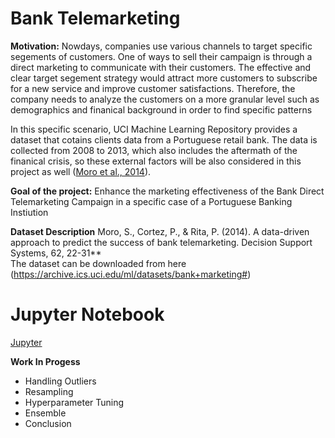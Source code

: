 # Bank Telemarketing

**Motivation:** Nowdays, companies use various channels to target specific segements of customers. One of ways to sell their campaign is through a direct marketing to communicate with their customers. The effective and clear target segement strategy would attract more customers to subscribe for a new service and improve customer satisfactions. Therefore, the company needs to analyze the customers on a more granular level such as demographics and finanical background in order to find specific patterns 

In this specific scenario, UCI Machine Learning Repository provides a dataset that cotains clients data from a Portuguese retail bank. The data is collected from 2008 to 2013, which also includes the aftermath of the finanical crisis, so these external factors will be also considered in this project as well
([Moro et al., 2014](https://www.sciencedirect.com/science/article/pii/S016792361400061X#:~:text=We%20propose%20a%20data%20mining,selling%20bank%20long%2Dterm%20deposits.&text=Such%20knowledge%20extraction%20confirmed%20the,valuable%20for%20telemarketing%20campaign%20managers)).

**Goal of the project:** Enhance the marketing effectiveness of the Bank Direct Telemarketing Campaign in a specific case of a Portuguese Banking Instiution

**Dataset Description** Moro, S., Cortez, P., & Rita, P. (2014). A data-driven approach to predict the success of bank telemarketing. Decision Support Systems, 62, 22-31**<br>
The dataset can be downloaded from here (https://archive.ics.uci.edu/ml/datasets/bank+marketing#)

# Jupyter Notebook
[Jupyter](bank_telemarketing.ipynb)

**Work In Progess**

- Handling Outliers
- Resampling
- Hyperparameter Tuning
- Ensemble
- Conclusion


